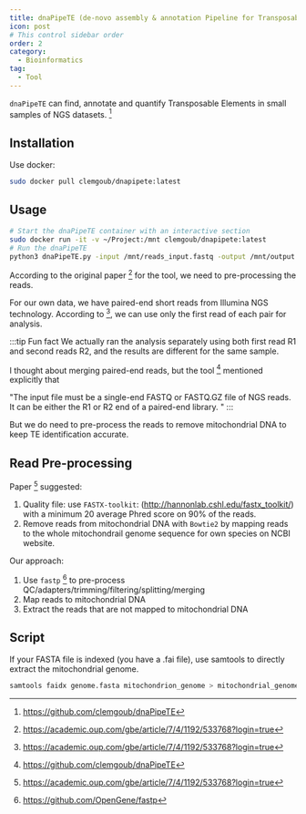 ```yaml
---
title: dnaPipeTE (de-novo assembly & annotation Pipeline for Transposable Elements)
icon: post
# This control sidebar order
order: 2
category:
  - Bioinformatics
tag:
  - Tool
---
```


`dnaPipeTE` can find, annotate and quantify Transposable Elements in small samples of NGS datasets.  [^Github]

## Installation
Use docker:
```sh
sudo docker pull clemgoub/dnapipete:latest
```

## Usage
```sh
# Start the dnaPipeTE container with an interactive section
sudo docker run -it -v ~/Project:/mnt clemgoub/dnapipete:latest
# Run the dnaPipeTE
python3 dnaPipeTE.py -input /mnt/reads_input.fastq -output /mnt/output -RM_lib ../RepeatMasker/Libraries/RepeatMasker.lib -genome_size 170000000 -genome_coverage 0.1 -sample_number 2 -RM_t 0.2 -cpu 2
```

According to the original paper [^paper] for the tool, we need to pre-processing the reads.

For our own data, we have paired-end short reads from Illumina NGS technology. According to [^paper], we can use only the first read of each pair for analysis.

:::tip Fun fact
We actually ran the analysis separately using both first read R1 and second reads R2, and the results are different for the same sample. 

I thought about merging paired-end reads, but the tool [^Github] mentioned explicitly that

"The input file must be a single-end FASTQ or FASTQ.GZ file of NGS reads. It can be either the R1 or R2 end of a paired-end library. "
:::

But we do need to pre-process the reads to remove mitochondrial DNA to keep TE identification accurate.

## Read Pre-processing
Paper [^paper] suggested:
1. Quality file: use `FASTX-toolkit`: (http://hannonlab.cshl.edu/fastx_toolkit/) with a minimum 20 average Phred score on 90% of the reads.
2. Remove reads from mitochondrial DNA with `Bowtie2` by mapping reads to the whole mitochondrail genome sequence for own species on NCBI website. 

Our approach:
1. Use `fastp` [^fastp] to pre-process QC/adapters/trimming/filtering/splitting/merging
2. Map reads to mitochondrial DNA
3. Extract the reads that are not mapped to mitochondrial DNA

## Script
If your FASTA file is indexed (you have a .fai file), use samtools to directly extract the mitochondrial genome.

```sh
samtools faidx genome.fasta mitochondrion_genome > mitochondrial_genome.fasta

```

[^Github]:https://github.com/clemgoub/dnaPipeTE
[^paper]:https://academic.oup.com/gbe/article/7/4/1192/533768?login=true
[^fastp]:https://github.com/OpenGene/fastp